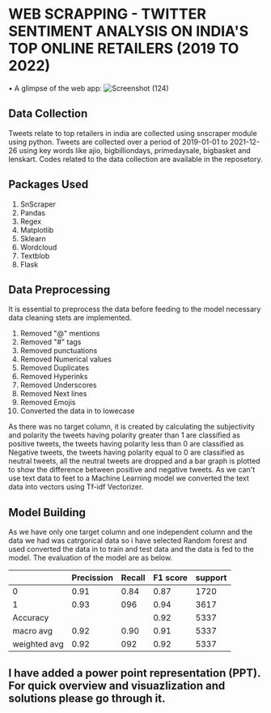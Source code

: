 # WEB SCRAPPING - TWITTER SENTIMENT ANALYSIS ON INDIA'S TOP ONLINE RETAILERS (2019 TO 2022)
• A glimpse of the web app:
![Screenshot (124)](https://user-images.githubusercontent.com/88379464/158972315-ef8d31d9-e21b-480e-b872-940b709b9640.png)

## Data Collection

Tweets relate to top retailers in india are collected using snscraper module using python.
Tweets are collected over a period of 2019-01-01 to 2021-12-26 using key words like 
ajio, bigbilliondays, primedaysale, bigbasket and lenskart. Codes related to the data collection 
are available in the reposetory.


## Packages Used 
1. SnScraper
2. Pandas
3. Regex 
4. Matplotlib
5. Sklearn
6. Wordcloud
7. Textblob
8. Flask 


## Data Preprocessing 

It is essential to preprocess the data before feeding to the model necessary data cleaning stets are implemented.
1. Removed "@" mentions
2. Removed "#" tags
3. Removed punctuations 
4. Removed Numerical values 
5. Removed Duplicates
6. Removed Hyperinks 
7. Removed Underscores
8. Removed Next lines 
9. Removed Emojis 
10. Converted the data in to lowecase
 
 As there was no target column, it is created by calculating the subjectivity and polarity 
 the tweets having polarity greater than 1 are classified as positive tweets,  the tweets having polarity less than 0 are classified as Negative tweets,
  the tweets having polarity equal to 0 are classified as neutral tweets, all the neutral tweets are dropped and a bar graph is plotted to show the 
  difference between positive and negative tweets. As we can't use text data to feet to a Machine Learning model we converted the text data into vectors
  using Tf-idf Vectorizer. 
  
  ## Model Building
  As we have only one target column and one independent column and the data we had was catrgorical data so i have selected Random forest and used
  converted the data in to train and test data and the data is fed to the model. The evaluation of the model are as below.
  
  |    |Precission | Recall  | F1 score   | support   | 
| ------------- | ------------- |------------- |------------- |------------- |
| 0   | 0.91  | 0.84  | 0.87  | 1720  |
| 1  | 0.93 | 096  | 0.94  | 3617|
| Accuracy  |   |   |  0.92 | 5337  |
| macro avg   |0.92 | 0.90  |   0.91 | 5337   | 
| weighted avg   |0.92 | 092  |   0.92 | 5337   |

## I have added a power point representation (PPT). For quick overview and visuazlization and solutions please go through it.
